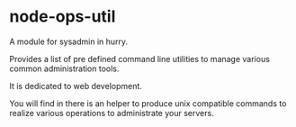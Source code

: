 # node-ops-util

A module for sysadmin in hurry.

Provides a list of pre defined command line utilities to manage various common administration tools.

It is dedicated to web development. 

You will find in there is an helper to produce unix compatible commands to realize various operations to administrate your servers.

